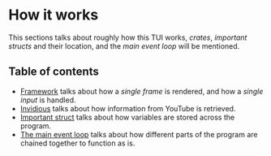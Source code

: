 # How it works

This sections talks about roughly how this TUI works, *crates*, *important structs* and their location, and the *main event loop* will be mentioned.

## Table of contents

- [Framework](framework.md) talks about how a *single frame* is rendered, and how a *single input* is handled.
- [Invidious]() talks about how information from YouTube is retrieved.
- [Important struct]() talks about how variables are stored across the program.
- [The main event loop]() talks about how different parts of the program are chained together to function as is.
